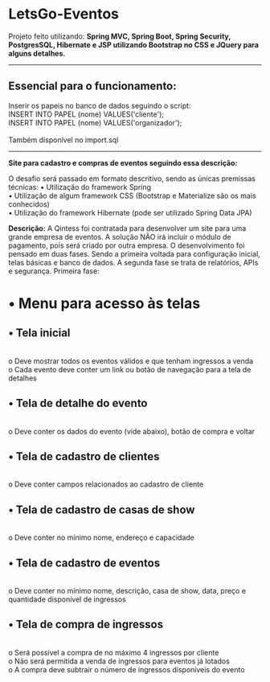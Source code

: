 # LetsGo-Eventos
Projeto feito utilizando: <strong>Spring MVC, Spring Boot, Spring Security, PostgresSQL, Hibernate 
e JSP utilizando Bootstrap no CSS e JQuery para alguns detalhes.</strong>
<hr/>
<h2> Essencial para o funcionamento: </h2>

 Inserir os papeis no banco de dados seguindo o script: <br/>
INSERT INTO PAPEL (nome) VALUES('cliente'); <br/>
INSERT INTO PAPEL (nome) VALUES('organizador'); <br/>
<br/>
Também disponível no import.sql

<hr/>
<strong>Site para cadastro e compras de eventos seguindo essa descrição: </strong>

O desafio será passado em formato descritivo, sendo as únicas premissas técnicas:
•	Utilização do framework Spring<br/>
•	Utilização de algum framework CSS (Bootstrap e Materialize são os mais conhecidos)<br/>
•	Utilização do framework Hibernate (pode ser utilizado Spring Data JPA)<br/>

<strong>Descrição:</strong>
A Qintess foi contratada para desenvolver um site para uma grande empresa de eventos. A solução NÃO irá incluir o módulo de pagamento, pois será criado por outra empresa.
O desenvolvimento foi pensado em duas fases. Sendo a primeira voltada para configuração inicial, telas básicas e banco de dados. A segunda fase se trata de relatórios, APIs e segurança.
Primeira fase:
<br/>
# •	Menu para acesso às telas<br/>
<h2>•	Tela inicial</h2><br/>
o	Deve mostrar todos os eventos válidos e que tenham ingressos a venda<br/>
o	Cada evento deve conter um link ou botão de navegação para a tela de detalhes<br/>
<h2>•	Tela de detalhe do evento</h2><br/>
o	Deve conter os dados do evento (vide abaixo), botão de compra e voltar<br/>
<h2>•	Tela de cadastro de clientes</h2><br/>
o	Deve conter campos relacionados ao cadastro de cliente<br/>
<h2>•	Tela de cadastro de casas de show</h2><br/>
o	Deve conter no mínimo nome, endereço e capacidade<br/>
<h2>•	Tela de cadastro de eventos</h2><br/>
o	Deve conter no mínimo nome, descrição, casa de show, data, preço e quantidade disponível de ingressos<br/>
<h2>• Tela de compra de ingressos</h2><br/>
o	Será possível a compra de no máximo 4 ingressos por cliente<br/>
o	Não será permitida a venda de ingressos para eventos já lotados<br/>
o	A compra deve subtrair o número de ingressos disponíveis do evento<br/>

